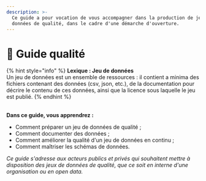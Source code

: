 ```yaml
---
description: >-
  Ce guide a pour vocation de vous accompagner dans la production de jeux de
  données de qualité, dans le cadre d'une démarche d'ouverture.
---
```


# 💎 Guide qualité

{% hint style="info" %}
**Lexique : Jeu de données**\
Un jeu de données est un ensemble de ressources : il contient a minima des fichiers contenant des données (csv, json, etc.), de la documentation pour décrire le contenu de ces données, ainsi que la licence sous laquelle le jeu est publié.
{% endhint %}

\
**Dans ce guide, vous apprendrez :**&#x20;

* Comment préparer un jeu de données de qualité ;&#x20;
* Comment documenter des données ;&#x20;
* Comment améliorer la qualité d'un jeu de données en continu ;&#x20;
* Comment maîtriser les schémas de données.&#x20;



_Ce guide s'adresse aux acteurs publics et privés qui souhaitent mettre à disposition des jeux de données de qualité, que ce soit en interne d'une organisation ou en open data._
